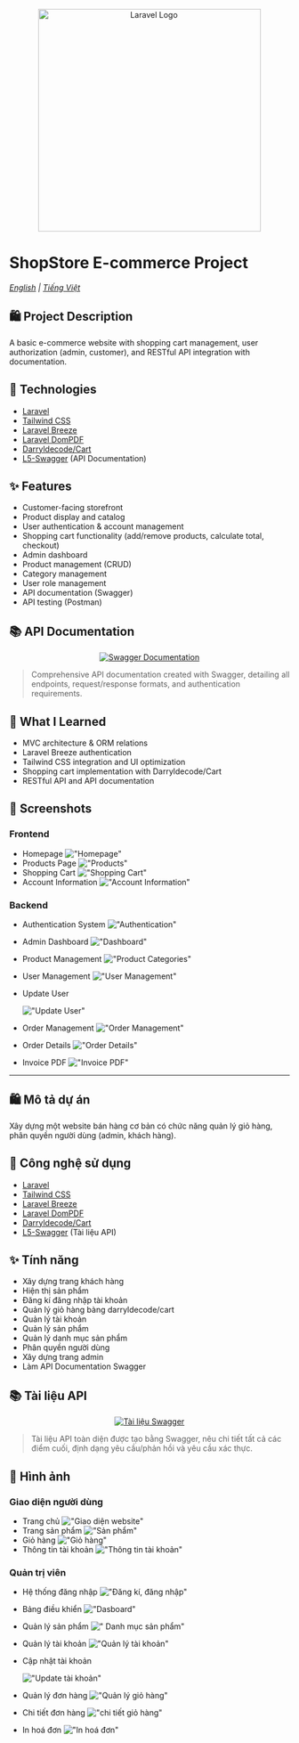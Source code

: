 <p align="center"><a href="https://laravel.com" target="_blank"><img src="https://raw.githubusercontent.com/laravel/art/master/logo-lockup/5%20SVG/2%20CMYK/1%20Full%20Color/laravel-logolockup-cmyk-red.svg" width="400" alt="Laravel Logo"></a></p>

# ShopStore E-commerce Project

_[English](#english-description) | [Tiếng Việt](#vietnamese-description)_

<a name="english-description"></a>

## 🛍️ Project Description

A basic e-commerce website with shopping cart management, user authorization (admin, customer), and RESTful API integration with documentation.

## 🚀 Technologies

-   [Laravel](https://laravel.com/)
-   [Tailwind CSS](https://tailwindcss.com/)
-   [Laravel Breeze](https://github.com/laravel/breeze)
-   [Laravel DomPDF](https://github.com/barryvdh/laravel-dompdf)
-   [Darryldecode/Cart](https://github.com/darryldecode/cart)
-   [L5-Swagger](https://github.com/DarkaOnLine/L5-Swagger) (API Documentation)

## ✨ Features

-   Customer-facing storefront
-   Product display and catalog
-   User authentication & account management
-   Shopping cart functionality (add/remove products, calculate total, checkout)
-   Admin dashboard
-   Product management (CRUD)
-   Category management
-   User role management
-   API documentation (Swagger)
-   API testing (Postman)

## 📚 API Documentation

<div align="center">
  <a href="./L5_Swagger_PDF.pdf">
    <img src="https://img.shields.io/badge/Swagger-View%20API%20Docs-green?style=for-the-badge&logo=swagger" alt="Swagger Documentation" />
  </a>
</div>

> Comprehensive API documentation created with Swagger, detailing all endpoints, request/response formats, and authentication requirements.

## 🧠 What I Learned

-   MVC architecture & ORM relations
-   Laravel Breeze authentication
-   Tailwind CSS integration and UI optimization
-   Shopping cart implementation with Darryldecode/Cart
-   RESTful API and API documentation

## 📸 Screenshots

### Frontend

-   Homepage
    !["Homepage"](https://github.com/Thanhdraw/ecommerce/blob/main/public/images/shopstore/baner.png)
-   Products Page
    !["Products"](https://github.com/Thanhdraw/ecommerce/blob/main/public/images/shopstore/products.png)
-   Shopping Cart
    !["Shopping Cart"](https://github.com/Thanhdraw/ecommerce/blob/main/public/images/shopstore/cart.png)
-   Account Information
    !["Account Information"](https://github.com/Thanhdraw/ecommerce/blob/main/public/images/shopstore/info.png)

### Backend

-   Authentication System
    !["Authentication"](https://github.com/Thanhdraw/ecommerce/blob/main/public/images/admin/middleware.png)
-   Admin Dashboard
    !["Dashboard"](https://github.com/Thanhdraw/ecommerce/blob/main/public/images/admin/admindasboard.png)
-   Product Management
    !["Product Categories"](https://github.com/Thanhdraw/ecommerce/blob/main/public/images/admin/products.png)
-   User Management
    !["User Management"](https://github.com/Thanhdraw/ecommerce/blob/main/public/images/admin/users.png)
-   Update User

    !["Update User"](https://github.com/Thanhdraw/ecommerce/blob/main/public/images/admin/update.png)

-   Order Management
    !["Order Management"](https://github.com/Thanhdraw/ecommerce/blob/main/public/images/admin/invoice.png)
-   Order Details
    !["Order Details"](https://github.com/Thanhdraw/ecommerce/blob/main/public/images/admin/detail_invoice.png)
-   Invoice PDF
    !["Invoice PDF"](https://github.com/Thanhdraw/ecommerce/blob/main/public/images/admin/pdf_invoice.png)

---

<a name="vietnamese-description"></a>

## 🛍️ Mô tả dự án

Xây dựng một website bán hàng cơ bản có chức năng quản lý giỏ hàng, phân quyền người dùng (admin, khách hàng).

## 🚀 Công nghệ sử dụng

-   [Laravel](https://laravel.com/)
-   [Tailwind CSS](https://tailwindcss.com/)
-   [Laravel Breeze](https://github.com/laravel/breeze)
-   [Laravel DomPDF](https://github.com/barryvdh/laravel-dompdf)
-   [Darryldecode/Cart](https://github.com/darryldecode/cart)
-   [L5-Swagger](https://github.com/DarkaOnLine/L5-Swagger) (Tài liệu API)

## ✨ Tính năng

-   Xây dựng trang khách hàng
-   Hiện thị sản phẩm
-   Đăng kí đăng nhập tài khoản
-   Quản lý giỏ hàng bàng darryldecode/cart
-   Quản lý tài khoản
-   Quản lý sản phẩm
-   Quản lý danh mục sản phẩm
-   Phân quyền người dùng
-   Xây dựng trang admin
-   Làm API Documentation Swagger

## 📚 Tài liệu API

<div align="center">
  <a href="./L5_Swagger_PDF.pdf">
    <img src="https://img.shields.io/badge/Swagger-Xem%20tài%20liệu%20API-green?style=for-the-badge&logo=swagger" alt="Tài liệu Swagger" />
  </a>
</div>

> Tài liệu API toàn diện được tạo bằng Swagger, nêu chi tiết tất cả các điểm cuối, định dạng yêu cầu/phản hồi và yêu cầu xác thực.

## 📸 Hình ảnh

### Giao diện người dùng

-   Trang chủ
    !["Giao diện website"](https://github.com/Thanhdraw/ecommerce/blob/main/public/images/shopstore/baner.png)
-   Trang sản phẩm
    !["Sản phẩm"](https://github.com/Thanhdraw/ecommerce/blob/main/public/images/shopstore/products.png)
-   Giỏ hàng
    !["Giỏ hàng"](https://github.com/Thanhdraw/ecommerce/blob/main/public/images/shopstore/cart.png)
-   Thông tin tài khoản
    !["Thông tin tài khoản"](https://github.com/Thanhdraw/ecommerce/blob/main/public/images/shopstore/info.png)

### Quản trị viên

-   Hệ thống đăng nhập
    !["Đăng kí, đăng nhập"](https://github.com/Thanhdraw/ecommerce/blob/main/public/images/admin/middleware.png)
-   Bảng điều khiển
    !["Dasboard"](https://github.com/Thanhdraw/ecommerce/blob/main/public/images/admin/admindasboard.png)
-   Quản lý sản phẩm
    ![" Danh mục sản phẩm"](https://github.com/Thanhdraw/ecommerce/blob/main/public/images/admin/products.png)
-   Quản lý tài khoản
    !["Quản lý tài khoản"](https://github.com/Thanhdraw/ecommerce/blob/main/public/images/admin/users.png)
-   Cập nhật tài khoản

    !["Update tài khoản"](https://github.com/Thanhdraw/ecommerce/blob/main/public/images/admin/update.png)

-   Quản lý đơn hàng
    !["Quản lý giỏ hàng"](https://github.com/Thanhdraw/ecommerce/blob/main/public/images/admin/invoice.png)
-   Chi tiết đơn hàng
    !["chi tiết giỏ hàng"](https://github.com/Thanhdraw/ecommerce/blob/main/public/images/admin/detail_invoice.png)
-   In hoá đơn
    !["In hoá đơn"](https://github.com/Thanhdraw/ecommerce/blob/main/public/images/admin/pdf_invoice.png)
